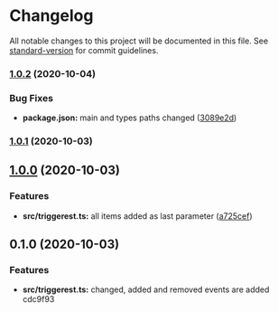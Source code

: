 # Changelog

All notable changes to this project will be documented in this file. See [standard-version](https://github.com/conventional-changelog/standard-version) for commit guidelines.

### [1.0.2](https://github.com/oktaysenkan/triggerest/compare/v1.0.1...v1.0.2) (2020-10-04)


### Bug Fixes

* **package.json:** main and types paths changed ([3089e2d](https://github.com/oktaysenkan/triggerest/commit/3089e2dca4f6c0443e890ec41a1bde3a4760a881))

### [1.0.1](https://github.com/oktaysenkan/triggerest/compare/v1.0.0...v1.0.1) (2020-10-03)

## [1.0.0](https://github.com/oktaysenkan/triggerest/compare/v0.1.0...v1.0.0) (2020-10-03)


### Features

* **src/triggerest.ts:** all items added as last parameter ([a725cef](https://github.com/oktaysenkan/triggerest/commit/a725cefebd77e627b3515e552fba08df4ca784eb))

## 0.1.0 (2020-10-03)


### Features

* **src/triggerest.ts:** changed, added and removed events are added cdc9f93
